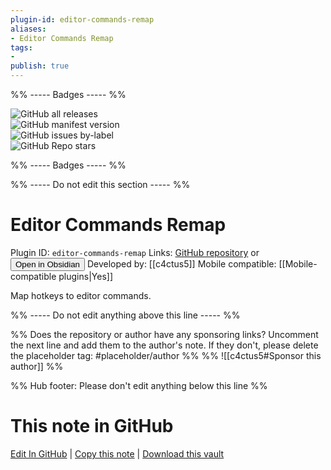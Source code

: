 ```yaml
---
plugin-id: editor-commands-remap
aliases:
- Editor Commands Remap
tags: 
- 
publish: true
---
```


%% ----- Badges ----- %%

![GitHub all releases](https://img.shields.io/github/downloads/c4ctus5/editor-commands-remap/total?color=573E7A&logo=github&style=for-the-badge)   
![GitHub manifest version](https://img.shields.io/github/manifest-json/v/c4ctus5/editor-commands-remap?color=573E7A&logo=github&style=for-the-badge)   
![GitHub issues by-label](https://img.shields.io/github/issues/c4ctus5/editor-commands-remap/help%20wanted?color=573E7A&logo=github&style=for-the-badge)   
![GitHub Repo stars](https://img.shields.io/github/stars/c4ctus5/editor-commands-remap?color=573E7A&logo=github&style=for-the-badge)

%% ----- Badges ----- %%

%% ----- Do not edit this section ----- %%

# Editor Commands Remap

Plugin ID: `editor-commands-remap`
Links: [GitHub repository](https://github.com/c4ctus5/editor-commands-remap) or [<button id=HH>Open in Obsidian</button>](obsidian://goto-plugin?id=editor-commands-remap)
Developed by: [[c4ctus5]]
Mobile compatible: [[Mobile-compatible plugins|Yes]]

Map hotkeys to editor commands.

%% ----- Do not edit anything above this line ----- %% 

%% Does the repository or author have any sponsoring links? Uncomment the next line and add them to the author's note. If they don't, please delete the placeholder tag: #placeholder/author %%
%% ![[c4ctus5#Sponsor this author]] %%

%% Hub footer: Please don't edit anything below this line %%

# This note in GitHub

<span class="git-footer">[Edit In GitHub](https://github.dev/obsidian-community/obsidian-hub/blob/main/02%20-%20Community%20Expansions/02.05%20All%20Community%20Expansions/Plugins/editor-commands-remap.md "git-hub-edit-note") | [Copy this note](https://raw.githubusercontent.com/obsidian-community/obsidian-hub/main/02%20-%20Community%20Expansions/02.05%20All%20Community%20Expansions/Plugins/editor-commands-remap.md "git-hub-copy-note") | [Download this vault](https://github.com/obsidian-community/obsidian-hub/archive/refs/heads/main.zip "git-hub-download-vault") </span>